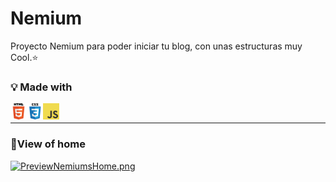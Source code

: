 # Nemium
Proyecto Nemium para poder iniciar tu blog, con unas estructuras muy Cool.⭐
### 💡 Made with
<img align="left" alt="HTML5" width="26px" src="https://raw.githubusercontent.com/github/explore/80688e429a7d4ef2fca1e82350fe8e3517d3494d/topics/html/html.png" />
<img align="left" alt="HTML5" width="26px" src="https://raw.githubusercontent.com/github/explore/80688e429a7d4ef2fca1e82350fe8e3517d3494d/topics/css/css.png" />
<img align="left" alt="HTML5" width="26px" src="https://raw.githubusercontent.com/github/explore/80688e429a7d4ef2fca1e82350fe8e3517d3494d/topics/javascript/javascript.png" />
<br>
<hr>

### 📸View of home

<a href="https://gifyu.com/image/ObsL"><img src="https://s6.gifyu.com/images/PreviewNemiumsHome.png" alt="PreviewNemiumsHome.png" border="0" /></a>
